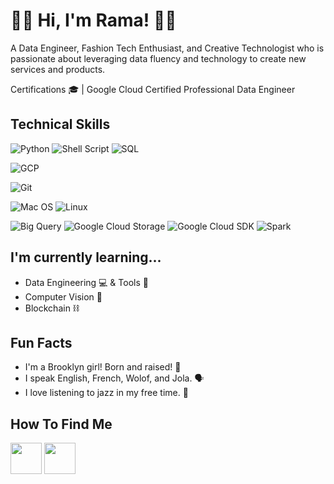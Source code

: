 # 👋🏽 Hi, I'm Rama! 👋🏽

 A Data Engineer, Fashion Tech Enthusiast, and Creative Technologist who is passionate about leveraging data fluency and technology to create new services and products.

Certifications 🎓 | Google Cloud Certified Professional Data Engineer

## Technical Skills
![Python](https://img.shields.io/badge/Code-Python-informational?style=for-the-badge&logo=Python&color=ffdd54)
![Shell Script](https://img.shields.io/badge/Code-Shell_Script-informational?style=for-the-badge&logo=gnu-bash&color=green)
![SQL](https://img.shields.io/badge/Code-SQL-informational?style=for-the-badge&logo=sqlite&color=blue)

![GCP](https://img.shields.io/badge/Cloud-GCP-informational?style=for-the-badge&logo=google-cloud&color=blue)


![Git](https://img.shields.io/badge/Version-Git-informational?style=for-the-badge&logo=Git&color=FF729F)

![Mac OS](https://img.shields.io/badge/OS-MacOS-informational?style=for-the-badge&logo=MacOS&color=F4A259)
![Linux](https://img.shields.io/badge/OS-Linux-informational?style=for-the-badge&logo=Linux&color=F4E285)


![Big Query](https://img.shields.io/badge/Data-Big_Query-informational?style=for-the-badge&logo=GoogleCloudSDK&color=blue)
![Google Cloud Storage](https://img.shields.io/badge/Data-Google_Cloud_Storage-informational?style=for-the-badge&logo=GoogleCloudStorage&color=23121011)
![Google Cloud SDK](https://img.shields.io/badge/Data-Google_Cloud_SDK-informational?style=for-the-badge&logo=GoogleCloudSDK&color=ffdd54)
![Spark](https://img.shields.io/badge/Data-Spark-informational?style=for-the-badge&logo=Spark&color=red)

## I'm currently learning...
* Data Engineering 💻 & Tools 🧰
* Computer Vision 🤖
* Blockchain ⛓

## Fun Facts
* I'm a Brooklyn girl! Born and raised! 🗽
* I speak English, French, Wolof, and Jola. 🗣️
* I love listening to jazz in my free time. 🎷

## How To Find Me
<a href="https://cmdshftrama.github.io/"><img height="50" src="https://cdn2.iconfinder.com/data/icons/social-media-solid-2/32/Website-512.png"></a>
<a href="https://www.linkedin.com/in/rysonko/"><img height="50" src="https://cdn1.iconfinder.com/data/icons/social-networks-15/512/LinkedIn_social_network_logo-512.png"></a>


<!--
**cmdshftrama/cmdshftrama** is a ✨ _special_ ✨ repository because its `README.md` (this file) appears on your GitHub profile.

Here are some ideas to get you started:

- 🔭 I’m currently working on ...
- 🌱 I’m currently learning ...
- 👯 I’m looking to collaborate on ...
- 🤔 I’m looking for help with ...
- 💬 Ask me about ...
- 📫 How to reach me: ...
- 😄 Pronouns: ...
- ⚡ Fun fact: ...


<br></br>


![AWS](https://img.shields.io/badge/Cloud-AWS-informational?style=flat&logo=AWS&color=23FF9900) || CLOUD SECTION
![Terraform](https://img.shields.io/badge/Config-Terraform-informational?style=flat&logo=Terraform&color=235835CC) || CONFIG SECTION

![Hadoop](https://img.shields.io/badge/Data-Hadoop-informational?style=flat&logo=Hadoop&color=E7DFC6)
![Hive](https://img.shields.io/badge/Data-Hive-informational?style=flat&logo=Hive&color=F7A278)
![Splunk](https://img.shields.io/badge/Data-Splunk-informational?style=flat&logo=Splunk&color=351E29)
![Puppet](https://img.shields.io/badge/Config-Puppet-informational?style=flat&logo=Puppet&color=FC440F)
![Packer](https://img.shields.io/badge/Config-Packer-informational?style=flat&logo=Packer&color=1F01B9)
![Consul](https://img.shields.io/badge/Config-Consul-informational?style=flat&logo=Consul&color=B84A62)
![Vault](https://img.shields.io/badge/Config-Vault-informational?style=flat&logo=Vault&color=4C243B)
![GitLabCI](https://img.shields.io/badge/CICD-GitLabCI-informational?style=flat&logo=GitlabCI&color=2F323A)
![GitHub Actions](https://img.shields.io/badge/CICD-GitHubActions-informational?style=flat&logo=GitHub&color=77567A)
![Jenkins](https://img.shields.io/badge/CICD-Jenkins-informational?style=flat&logo=Jenkins&color=C47AC0)
![Spinnaker](https://img.shields.io/badge/CICD-Spinnaker-informational?style=flat&logo=Spinnaker&color=E39EC1)
![ELK](https://img.shields.io/badge/Logging-ELK-informational?style=flat&logo=ELK&color=DEBAC0)
![Grafana](https://img.shields.io/badge/Monitoring-Grafana-informational?style=flat&logo=Grafana&color=81F4E1)
![InfluxDB](https://img.shields.io/badge/Logging-InfluxDB-informational?style=flat&logo=InfluxDB&color=56CBF9)
-->
